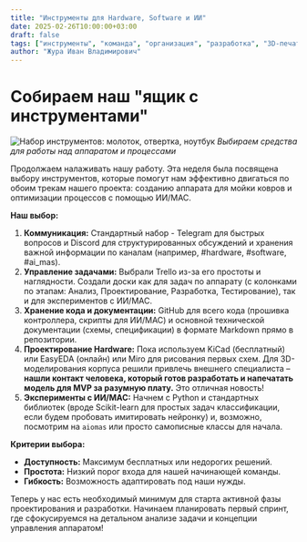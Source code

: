```yaml
---
title: "Инструменты для Hardware, Software и ИИ"
date: 2025-02-26T10:00:00+03:00
draft: false
tags: ["инструменты", "команда", "организация", "разработка", "3D-печать", "GitHub", "ИИ"]
author: "Жура Иван Владимирович"
---
```


# Собираем наш "ящик с инструментами"

![Набор инструментов: молоток, отвертка, ноутбук](/images/hw-sw-tools.jpg)
*Выбираем средства для работы над аппаратом и процессами*

Продолжаем налаживать нашу работу. Эта неделя была посвящена выбору инструментов, которые помогут нам эффективно двигаться по обоим трекам нашего проекта: созданию аппарата для мойки ковров и оптимизации процессов с помощью ИИ/МАС.

**Наш выбор:**

1.  **Коммуникация:** Стандартный набор - Telegram для быстрых вопросов и Discord для структурированных обсуждений и хранения важной информации по каналам (например, #hardware, #software, #ai_mas).
2.  **Управление задачами:** Выбрали Trello из-за его простоты и наглядности. Создали доски как для задач по аппарату (с колонками по этапам: Анализ, Проектирование, Разработка, Тестирование), так и для экспериментов с ИИ/МАС.
3.  **Хранение кода и документации:** GitHub для всего кода (прошивка контроллера, скрипты для ИИ/МАС) и основной технической документации (схемы, спецификации) в формате Markdown прямо в репозитории.
4.  **Проектирование Hardware:** Пока используем KiCad (бесплатный) или EasyEDA (онлайн) или Miro для рисования первых схем. Для 3D-моделирования корпуса решили привлечь внешнего специалиста – **нашли контакт человека, который готов разработать и напечатать модель для MVP за разумную плату.** Это отличная новость!
5.  **Эксперименты с ИИ/МАС:** Начнем с Python и стандартных библиотек (вроде Scikit-learn для простых задач классификации, если будем пробовать имитировать нейронку) и, возможно, посмотрим на `aiomas` или просто самописные классы для начала.

**Критерии выбора:**

*   **Доступность:** Максимум бесплатных или недорогих решений.
*   **Простота:** Низкий порог входа для нашей начинающей команды.
*   **Гибкость:** Возможность адаптировать под наши нужды.

Теперь у нас есть необходимый минимум для старта активной фазы проектирования и разработки. Начинаем планировать первый спринт, где сфокусируемся на детальном анализе задачи и концепции управления аппаратом! 